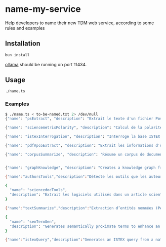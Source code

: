 # name-my-service

Help developers to name their new TDM web service, according to some rules and examples

## Installation

```bash
bun install
```

[ollama](https://ollama.com/) should be running on port 11434.

## Usage

```bash
./name.ts
```

### Examples

```bash
$ ./name.ts < to-be-named.txt 2> /dev/null
{"name": "psExtract", "description": "Extrait le texte d'un fichier PostScript."}

{"name": "sciencemetrixPolarity", "description": "Calcul de la polarité des citations d'un article scientifique."}

{"name": "istexInterrogation", "description": "Interroge la base ISTEX en langage naturel."}

{"name": "pdfApcoExtract", "description": "Extrait les informations d'une facture APC en PDF."}

{"name": "corpusSummarize", "description": "Résume un corpus de documents."}


{"name": "graphKnowledge", "description": "Creates a knowledge graph from a text."}

{"name":"authorsTools","description":"Détecte les outils que les auteurs d'un article scientifique citent et ont utilisés."}

{
  "name": "sciencedocTools",
  "description": "Extrait les logiciels utilisés dans un article scientifique."
}

{"name":"textSummarize","description":"Extraction d’entités nommées (Personnes, Localisations, Organismes et autres)"}

{
  "name": "semTermGen",
  "description": "Generates semantically proximate terms to enhance an ISTEX query."
}

{"name":"istexQuery","description":"Generates an ISTEX query from a natural language query."}
```